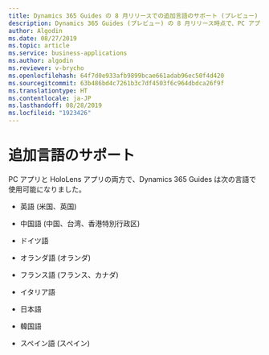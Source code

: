 ```yaml
---
title: Dynamics 365 Guides の 8 月リリースでの追加言語のサポート (プレビュー)
description: Dynamics 365 Guides (プレビュー) の 8 月リリース時点で、PC アプリと HoloLens アプリは追加言語をサポートします。
author: Algodin
ms.date: 08/27/2019
ms.topic: article
ms.service: business-applications
ms.author: algodin
ms.reviewer: v-brycho
ms.openlocfilehash: 64f7d0e933afb9899bcae661adab96ec50f4d420
ms.sourcegitcommit: 63b486bd4c7261b3c7df4503f6c964dbdca26f9f
ms.translationtype: HT
ms.contentlocale: ja-JP
ms.lasthandoff: 08/28/2019
ms.locfileid: "1923426"
---
```

# <a name="support-for-additional-languages"></a>追加言語のサポート

PC アプリと HoloLens アプリの両方で、Dynamics 365 Guides は次の言語で使用可能になりました。 

- 英語 (米国、英国)

- 中国語 (中国、台湾、香港特別行政区)

- ドイツ語 

- オランダ語 (オランダ)

- フランス語 (フランス、カナダ)

- イタリア語

- 日本語

- 韓国語

- スペイン語 (スペイン)
